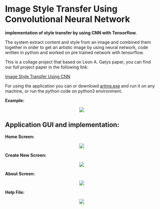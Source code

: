 # Image Style Transfer Using Convolutional Neural Network
**implementation of style transfer by using CNN with Tensorflow.**

The system extract content and style from an image and combined them together in order to get an artistic image by using neural network, code written in python and worked on pre trained network with tensorflow.

This is a collage project that based on  Leon A. Gatys paper, you can find our full project paper in the following link:

[Image Style Transfer Using CNN](https://drive.google.com/file/d/17Ll4F1XUl1VXOouRPJZ2c2GksUtDZ9wa/view?usp=sharing)

For using the application you can or downlowd [artme.exe](https://drive.google.com/file/d/1m13DuCYS6ZbAJFIxCq40FcbEC0IImCvC/view?usp=sharing) and run it on any machine, or run the python code on python3 environment.

**Example:**
<p align="center"> 
<img src="https://user-images.githubusercontent.com/31032862/56962154-868d0f00-6b5e-11e9-980e-542e77dce6a3.png">
</p>

Application GUI and implementation:
-

**Home Screen:**
<p align="center"> 
<img src="https://user-images.githubusercontent.com/31032862/56962680-d15b5680-6b5f-11e9-8963-1c75eb5f1101.png">
</p>

**Create New Screen:**
<p align="center"> 
<img src="https://user-images.githubusercontent.com/31032862/56962154-868d0f00-6b5e-11e9-980e-542e77dce6a3.png">
</p>

**About Screen:**
<p align="center"> 
<img src="https://user-images.githubusercontent.com/31032862/56962154-868d0f00-6b5e-11e9-980e-542e77dce6a3.png">
</p>

**Help File:**
<p align="center"> 
<img src="https://user-images.githubusercontent.com/31032862/56962154-868d0f00-6b5e-11e9-980e-542e77dce6a3.png">
</p>






